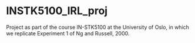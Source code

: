 # INSTK5100_IRL_proj
Project as part of the course IN-STK5100 at the University of Oslo, in which we replicate Experiment 1 of Ng and Russell, 2000.
